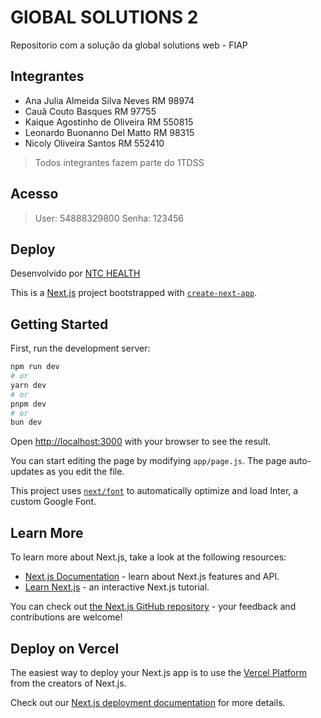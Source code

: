 # GlOBAL SOLUTIONS 2
Repositorio com a solução da global solutions web - FIAP
## Integrantes 
+ Ana Julia Almeida Silva Neves RM 98974
+ Cauã Couto Basques RM 97755
+ Kaique Agostinho de Oliveira RM 550815
+ Leonardo Buonanno Del Matto RM 98315
+ Nicoly Oliveira Santos RM 552410
>Todos integrantes fazem parte do 1TDSS

## Acesso
> User: 54888329800
> Senha: 123456
## Deploy 
Desenvolvido por [NTC HEALTH](https://global-solutions2-web-fiap.vercel.app/)



This is a [Next.js](https://nextjs.org/) project bootstrapped with [`create-next-app`](https://github.com/vercel/next.js/tree/canary/packages/create-next-app).

## Getting Started

First, run the development server:

```bash
npm run dev
# or
yarn dev
# or
pnpm dev
# or
bun dev
```

Open [http://localhost:3000](http://localhost:3000) with your browser to see the result.

You can start editing the page by modifying `app/page.js`. The page auto-updates as you edit the file.

This project uses [`next/font`](https://nextjs.org/docs/basic-features/font-optimization) to automatically optimize and load Inter, a custom Google Font.

## Learn More

To learn more about Next.js, take a look at the following resources:

- [Next.js Documentation](https://nextjs.org/docs) - learn about Next.js features and API.
- [Learn Next.js](https://nextjs.org/learn) - an interactive Next.js tutorial.

You can check out [the Next.js GitHub repository](https://github.com/vercel/next.js/) - your feedback and contributions are welcome!

## Deploy on Vercel

The easiest way to deploy your Next.js app is to use the [Vercel Platform](https://vercel.com/new?utm_medium=default-template&filter=next.js&utm_source=create-next-app&utm_campaign=create-next-app-readme) from the creators of Next.js.

Check out our [Next.js deployment documentation](https://nextjs.org/docs/deployment) for more details.

